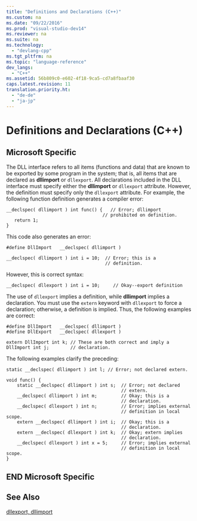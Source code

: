 ```yaml
---
title: "Definitions and Declarations (C++)"
ms.custom: na
ms.date: "09/22/2016"
ms.prod: "visual-studio-dev14"
ms.reviewer: na
ms.suite: na
ms.technology: 
  - "devlang-cpp"
ms.tgt_pltfrm: na
ms.topic: "language-reference"
dev_langs: 
  - "C++"
ms.assetid: 56b809c0-e602-4f18-9ca5-cd7a8fbaaf30
caps.latest.revision: 11
translation.priority.ht: 
  - "de-de"
  - "ja-jp"
---
```

# Definitions and Declarations (C++)
## Microsoft Specific  
 The DLL interface refers to all items (functions and data) that are known to be exported by some program in the system; that is, all items that are declared as **dllimport** or `dllexport`. All declarations included in the DLL interface must specify either the **dllimport** or `dllexport` attribute. However, the definition must specify only the `dllexport` attribute. For example, the following function definition generates a compiler error:  
  
```  
__declspec( dllimport ) int func() {   // Error; dllimport  
                                    // prohibited on definition.  
   return 1;  
}  
```  
  
 This code also generates an error:  
  
```  
#define DllImport   __declspec( dllimport )  
  
__declspec( dllimport ) int i = 10;  // Error; this is a  
                                     // definition.  
```  
  
 However, this is correct syntax:  
  
```  
__declspec( dllexport ) int i = 10;     // Okay--export definition  
```  
  
 The use of `dllexport` implies a definition, while **dllimport** implies a declaration. You must use the `extern` keyword with `dllexport` to force a declaration; otherwise, a definition is implied. Thus, the following examples are correct:  
  
```  
#define DllImport   __declspec( dllimport )  
#define DllExport   __declspec( dllexport )  
  
extern DllImport int k; // These are both correct and imply a  
DllImport int j;        // declaration.  
```  
  
 The following examples clarify the preceding:  
  
```  
static __declspec( dllimport ) int l; // Error; not declared extern.  
  
void func() {  
    static __declspec( dllimport ) int s;  // Error; not declared  
                                           // extern.  
    __declspec( dllimport ) int m;         // Okay; this is a   
                                           // declaration.  
    __declspec( dllexport ) int n;         // Error; implies external  
                                           // definition in local scope.  
    extern __declspec( dllimport ) int i;  // Okay; this is a  
                                           // declaration.  
    extern __declspec( dllexport ) int k;  // Okay; extern implies  
                                           // declaration.  
    __declspec( dllexport ) int x = 5;     // Error; implies external  
                                           // definition in local scope.  
}  
```  
  
## END Microsoft Specific  
  
## See Also  
 [dllexport, dllimport](../vs140/dllexport--dllimport.md)
